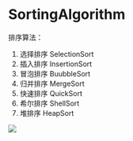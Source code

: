# SortingAlgorithm
排序算法：
1. 选择排序 SelectionSort
2. 插入排序 InsertionSort
3. 冒泡排序 BuubbleSort
4. 归并排序 MergeSort
5. 快速排序 QuickSort
6. 希尔排序 ShellSort
7. 堆排序   HeapSort

![](https://images2017.cnblogs.com/blog/849589/201710/849589-20171015233043168-1867817869.png)
